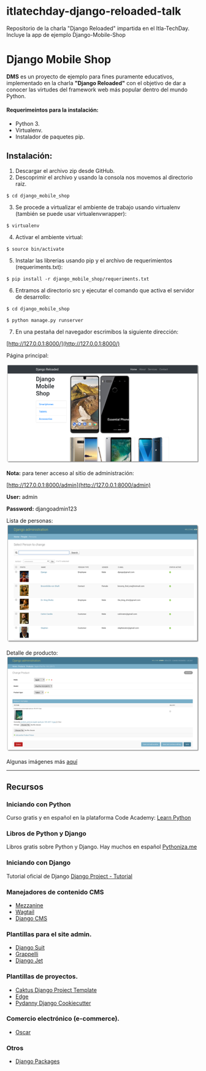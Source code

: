 # itlatechday-django-reloaded-talk
Repositorio de la charla "Django Reloaded" impartida en el Itla-TechDay.  Incluye la app de ejemplo Django-Mobile-Shop

# Django Mobile Shop
**DMS** es un proyecto de ejemplo para fines puramente educativos, implementado en la charla **"Django Reloaded"** con el objetivo de dar a conocer las virtudes del framework web más popular dentro del mundo Python.


#### Requerimeintos para la instalación:  

- Python 3.
- Virtualenv.
- Instalador de paquetes pip.

## Instalación:


1. Descargar el archivo zip desde GitHub.
2. Descoprimir el archivo y usando la consola nos movemos al directorio raiz.

```
$ cd django_mobile_shop
```

3. Se procede a virtualizar el ambiente de trabajo usando virtualenv (también se puede usar virtualenvwrapper):

```
$ virtualenv
```

4. Activar el ambiente virtual:

```
$ source bin/activate
```

5. Instalar las librerias usando pip y el archivo de requerimientos (requeriments.txt):

```
$ pip install -r django_mobile_shop/requeriments.txt
```

6. Entramos al directorio src y ejecutar el comando que activa el servidor de desarrollo:

```
$ cd django_mobile_shop
```

```
$ python manage.py runserver
```

7. En una pestaña del navegador escrimibos la siguiente dirección:

[http://127.0.0.1:8000/](http://127.0.0.1:8000/)


Página principal:

![home_page](https://github.com/emilioferreyra/pycaribbean-django-reloaded-talk/blob/master/src/docs/screenshots/home-page.png)




**Nota:** para tener acceso al sitio de administración:

[http://127.0.0.1:8000/admin](http://127.0.0.1:8000/admin)

**User:** admin

**Password:** djangoadmin123



Lista de personas:
![persons_list](https://github.com/emilioferreyra/pycaribbean-django-reloaded-talk/blob/master/src/docs/screenshots/person-list.png)


Detalle de producto:
![products_detail](https://github.com/emilioferreyra/pycaribbean-django-reloaded-talk/blob/master/src/docs/screenshots/product-detail.png)

Algunas imágenes más [aquí](https://github.com/emilioferreyra/pycaribbean-django-reloaded-talk/tree/master/src/docs/screenshots)


---
## Recursos

### Iniciando con Python

Curso gratis y en español en la plataforma Code Academy: [Learn Python](https://www.codecademy.com/learn/python)

### Libros de Python y Django

Libros gratis sobre Python y Django. Hay muchos en español [Pythoniza.me](https://pythoniza.me/category/libros/)

### Iniciando con Django

Tutorial oficial de Django [Django Project - Tutorial](https://docs.djangoproject.com/en/1.11/intro/tutorial01/)


### Manejadores de contenido CMS

* [Mezzanine](http://mezzanine.jupo.org/)
* [Wagtail](https://wagtail.io/)
* [Django CMS](https://www.django-cms.org)

### Plantillas para el site admin.

* [Django Suit](http://djangosuit.com/)
* [Grappelli](http://grappelliproject.com/)
* [Django Jet](http://jet.geex-arts.com/)

### Plantillas de proyectos.

* [Caktus Django Project Template](https://github.com/caktus/django-project-template)
* [Edge](https://github.com/arocks/edge)
* [Pydanny Django Cookiecutter](https://github.com/pydanny/cookiecutter-django)

### Comercio electrónico (e-commerce).

* [Oscar](http://oscarcommerce.com/)

### Otros

* [Django Packages](https://djangopackages.org/)

